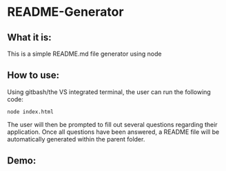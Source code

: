 # README-Generator

## What it is:

This is a simple README.md file generator using node

## How to use:

Using gitbash/the VS integrated terminal, the user can run the following code:

```
node index.html
```

The user will then be prompted to fill out several questions regarding their application. Once all questions have been answered, a README file will be automatically generated within the parent folder.

## Demo:
